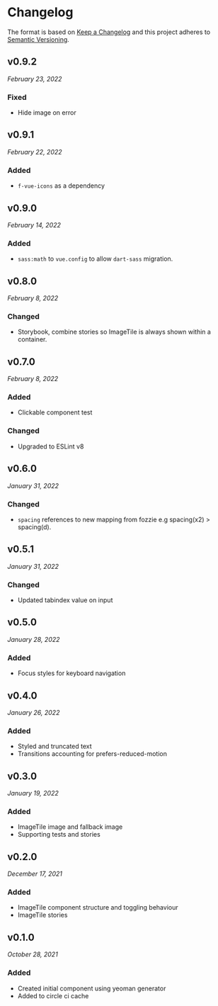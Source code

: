 # Changelog

The format is based on [Keep a Changelog](http://keepachangelog.com/en/1.0.0/)
and this project adheres to [Semantic Versioning](http://semver.org/spec/v2.0.0.html).

v0.9.2
------------------------------
*February 23, 2022*

### Fixed
- Hide image on error

v0.9.1
------------------------------
*February 22, 2022*

### Added
- `f-vue-icons` as a dependency

v0.9.0
------------------------------
*February 14, 2022*

### Added
- `sass:math` to `vue.config` to allow `dart-sass` migration.


v0.8.0
------------------------------
*February 8, 2022*

### Changed
- Storybook, combine stories so ImageTile is always shown within a container.


v0.7.0
------------------------------
*February 8, 2022*

### Added
- Clickable component test

### Changed
- Upgraded to ESLint v8


v0.6.0
------------------------------
*January 31, 2022*

### Changed
- `spacing` references to new mapping from fozzie e.g spacing(x2) > spacing(d).


v0.5.1
------------------------------
*January 31, 2022*

### Changed
- Updated tabindex value on input

v0.5.0
------------------------------
*January 28, 2022*

### Added
- Focus styles for keyboard navigation


v0.4.0
------------------------------
*January 26, 2022*

### Added
- Styled and truncated text
- Transitions accounting for prefers-reduced-motion


v0.3.0
------------------------------
*January 19, 2022*

### Added
- ImageTile image and fallback image
- Supporting tests and stories


v0.2.0
------------------------------
*December 17, 2021*

### Added
- ImageTile component structure and toggling behaviour
- ImageTile stories

v0.1.0
------------------------------
*October 28, 2021*

### Added
- Created initial component using yeoman generator
- Added to circle ci cache

